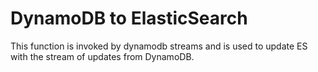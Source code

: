 # DynamoDB to ElasticSearch

This function is invoked by dynamodb streams and is used to update
ES with the stream of updates from DynamoDB.
